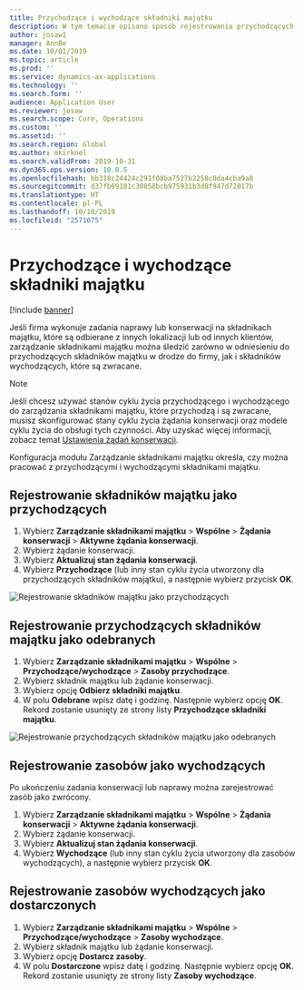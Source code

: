 ```yaml
---
title: Przychodzące i wychodzące składniki majątku
description: W tym temacie opisano sposób rejestrowania przychodzących i wychodzących składników majątku w module Zarządzanie składnikami majątku.
author: josaw1
manager: AnnBe
ms.date: 10/01/2019
ms.topic: article
ms.prod: ''
ms.service: dynamics-ax-applications
ms.technology: ''
ms.search.form: ''
audience: Application User
ms.reviewer: josaw
ms.search.scope: Core, Operations
ms.custom: ''
ms.assetid: ''
ms.search.region: Global
ms.author: mkirknel
ms.search.validFrom: 2019-10-31
ms.dyn365.ops.version: 10.0.5
ms.openlocfilehash: bb318c24424c291f08ba7527b2258c0da4cba9a8
ms.sourcegitcommit: d37fb09101c30858bcb975931b3d8f947d72017b
ms.translationtype: HT
ms.contentlocale: pl-PL
ms.lasthandoff: 10/10/2019
ms.locfileid: "2571675"
---
```

# <a name="inbound-and-outbound-assets"></a>Przychodzące i wychodzące składniki majątku

[!include [banner](../../includes/banner.md)]

 

Jeśli firma wykonuje zadania naprawy lub konserwacji na składnikach majątku, które są odbierane z innych lokalizacji lub od innych klientów, zarządzanie składnikami majątku można śledzić zarówno w odniesieniu do przychodzących składników majątku w drodze do firmy, jak i składników wychodzących, które są zwracane.

> [!NOTE]
> Jeśli chcesz używać stanów cyklu życia przychodzącego i wychodzącego do zarządzania składnikami majątku, które przychodzą i są zwracane, musisz skonfigurować stany cyklu życia żądania konserwacji oraz modele cyklu życia do obsługi tych czynności. Aby uzyskać więcej informacji, zobacz temat [Ustawienia żądań konserwacji](../setup-for-maintenance-requests/requests.md).

Konfiguracja modułu Zarządzanie składnikami majątku określa, czy można pracować z przychodzącymi i wychodzącymi składnikami majątku.

## <a name="register-assets-as-inbound"></a>Rejestrowanie składników majątku jako przychodzących

1. Wybierz **Zarządzanie składnikami majątku** \> **Wspólne** \> **Żądania konserwacji** \> **Aktywne żądania konserwacji**.
2. Wybierz żądanie konserwacji.
3. Wybierz **Aktualizuj stan żądania konserwacji**.
4. Wybierz **Przychodzące** (lub inny stan cyklu życia utworzony dla przychodzących składników majątku), a następnie wybierz przycisk **OK**.

![Rejestrowanie składników majątku jako przychodzących](media/07-manage-maintenance-requests.png)

## <a name="register-inbound-assets-as-received"></a>Rejestrowanie przychodzących składników majątku jako odebranych

1. Wybierz **Zarządzanie składnikami majątku** \> **Wspólne** \> **Przychodzące/wychodzące** \> **Zasoby przychodzące**.
2. Wybierz składnik majątku lub żądanie konserwacji.
3. Wybierz opcję **Odbierz składniki majątku**.
4. W polu **Odebrane** wpisz datę i godzinę. Następnie wybierz opcję **OK**. Rekord zostanie usunięty ze strony listy **Przychodzące składniki majątku**.

![Rejestrowanie przychodzących składników majątku jako odebranych](media/08-manage-maintenance-requests.png)

## <a name="register-assets-as-outbound"></a>Rejestrowanie zasobów jako wychodzących

Po ukończeniu zadania konserwacji lub naprawy można zarejestrować zasób jako zwrócony.

1. Wybierz **Zarządzanie składnikami majątku** \> **Wspólne** \> **Żądania konserwacji** \> **Aktywne żądania konserwacji**.
2. Wybierz żądanie konserwacji.
3. Wybierz **Aktualizuj stan żądania konserwacji**.
4. Wybierz **Wychodzące** (lub inny stan cyklu życia utworzony dla zasobów wychodzących), a następnie wybierz przycisk **OK**.

## <a name="register-outbound-assets-as-delivered"></a>Rejestrowanie zasobów wychodzących jako dostarczonych

1. Wybierz **Zarządzanie składnikami majątku** \> **Wspólne** \> **Przychodzące/wychodzące** \> **Zasoby wychodzące**.
2. Wybierz składnik majątku lub żądanie konserwacji.
3. Wybierz opcję **Dostarcz zasoby**.
4. W polu **Dostarczone** wpisz datę i godzinę. Następnie wybierz opcję **OK**. Rekord zostanie usunięty ze strony listy **Zasoby wychodzące**.
